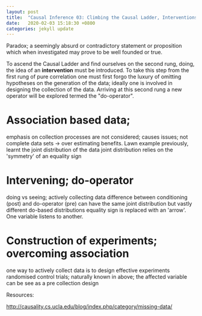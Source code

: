 ```yaml
---
layout: post
title:  "Causal Inference 03: Climbing the Causal Ladder, Interventions"
date:   2020-02-03 15:18:30 +0800
categories: jekyll update
---
```



Paradox; a seemingly absurd or contradictory statement or proposition which when investigated may prove to be well founded or true.

To ascend the Causal Ladder and find ourselves on the second rung, doing, the idea of an **intervention** must be introduced. To take this step from the first rung of pure correlation one must first forgo the luxury of omitting hypotheses on the generation of the data; ideally one is involved in designing the collection of the data. Arriving at this second rung a new operator will be explored termed the "do-operator".

# Association based data;
  emphasis on collection processes are not considered;
  causes issues; not complete data sets -> over estimating benefits. Lawn example
  previously, learnt the joint distribution of the data
  joint distribution relies on the 'symmetry' of an equality sign

# Intervening; do-operator
  doing vs seeing; actively collecting data
  difference between conditioning (post) and do-operator (pre)
  can have the same joint distribution but vastly different do-based distributions
  equality sign is replaced with an 'arrow'. One variable listens to another.


# Construction of experiments; overcoming association
  one way to actively collect data is to design effective experiments
  randomised control trials; naturally known
  in above; the affected variable can be see as a pre collection design





Resources:

http://causality.cs.ucla.edu/blog/index.php/category/missing-data/
